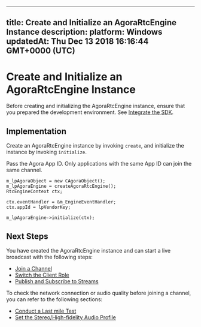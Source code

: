 
---
title: Create and Initialize an AgoraRtcEngine Instance
description: 
platform: Windows
updatedAt: Thu Dec 13 2018 16:16:44 GMT+0000 (UTC)
---
# Create and Initialize an AgoraRtcEngine Instance
Before creating and initializing the AgoraRtcEngine instance, ensure that you  prepared the development environment. See [Integrate the SDK](../../en/Interactive%20Broadcast/windows_video.md).

## Implementation

Create an AgoraRtcEngine instance by invoking <code>create</code>, and initialize the instance by invoking <code>initialize</code>.

Pass the Agora App ID. Only applications with the same App ID can join the same channel.

```
m_lpAgoraObject = new CAgoraObject();
m_lpAgoraEngine = createAgoraRtcEngine();
RtcEngineContext ctx;

ctx.eventHandler = &m_EngineEventHandler;
ctx.appId = lpVendorKey;

m_lpAgoraEngine->initialize(ctx);
```


## Next Steps
You have created the AgoraRtcEngine instance and can start a live broadcast with the following steps:
* [Join a Channel](../../en/Interactive%20Broadcast/join_live_windows.md)
* [Switch the Client Role](../../en/Interactive%20Broadcast/role_windows.md)
* [Publish and Subscribe to Streams](../../en/Interactive%20Broadcast/publish_windows_live.md)

To check the network connection or audio quality before joining a channel, you can refer to the following sections:

* [Conduct a Last mile Test](../../en/Interactive%20Broadcast/lastmile_windows.md)
* [Set the Stereo/High-fidelity Audio Profile](../../en/Interactive%20Broadcast/audio_profile_windows.md)
